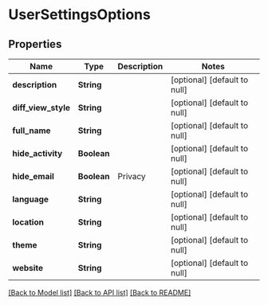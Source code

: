 # UserSettingsOptions
## Properties

| Name | Type | Description | Notes |
|------------ | ------------- | ------------- | -------------|
| **description** | **String** |  | [optional] [default to null] |
| **diff\_view\_style** | **String** |  | [optional] [default to null] |
| **full\_name** | **String** |  | [optional] [default to null] |
| **hide\_activity** | **Boolean** |  | [optional] [default to null] |
| **hide\_email** | **Boolean** | Privacy | [optional] [default to null] |
| **language** | **String** |  | [optional] [default to null] |
| **location** | **String** |  | [optional] [default to null] |
| **theme** | **String** |  | [optional] [default to null] |
| **website** | **String** |  | [optional] [default to null] |

[[Back to Model list]](../README.md#documentation-for-models) [[Back to API list]](../README.md#documentation-for-api-endpoints) [[Back to README]](../README.md)

